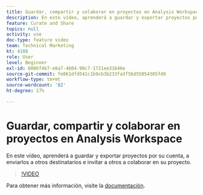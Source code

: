 ```yaml
---
title: Guardar, compartir y colaborar en proyectos en Analysis Workspace
description: En este vídeo, aprenderá a guardar y exportar proyectos por su cuenta, a enviarlos a otros destinatarios e invitar a otros a colaborar en su proyecto.
feature: Curate and Share
topics: null
activity: use
doc-type: feature video
team: Technical Marketing
kt: 4108
role: User
level: Beginner
exl-id: 6086f4b7-e8a7-4b04-90c7-1721ee31646e
source-git-commit: fe861dfd541c1b9cb3b233fa3f56d55054305fd9
workflow-type: tm+mt
source-wordcount: '82'
ht-degree: 17%

---
```


# Guardar, compartir y colaborar en proyectos en Analysis Workspace

En este vídeo, aprenderá a guardar y exportar proyectos por su cuenta, a enviarlos a otros destinatarios e invitar a otros a colaborar en su proyecto.

>[!VIDEO](https://video.tv.adobe.com/v/30993/?quality=12)

Para obtener más información, visite la [documentación](https://experienceleague.adobe.com/docs/analytics/analyze/analysis-workspace/curate-share/send-schedule-files.html?lang=es).
